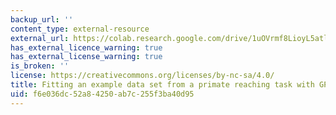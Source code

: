 ```yaml
---
backup_url: ''
content_type: external-resource
external_url: https://colab.research.google.com/drive/1uOVrmf8LioyL5atl1R8BqsF_5G2p4Hue?usp=sharing
has_external_licence_warning: true
has_external_license_warning: true
is_broken: ''
license: https://creativecommons.org/licenses/by-nc-sa/4.0/
title: Fitting an example data set from a primate reaching task with GPFA
uid: f6e036dc-52a8-4250-ab7c-255f3ba40d95
---
```

